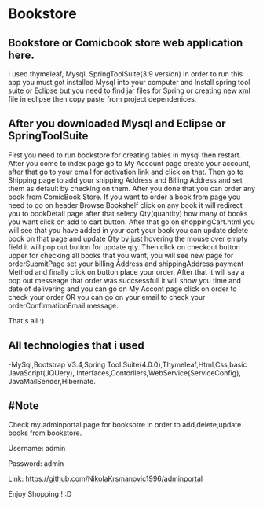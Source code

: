# Bookstore


Bookstore or Comicbook store web application here.
-------------------------------------------------
I used thymeleaf, Mysql, SpringToolSuite(3.9 version)
In order to run this app you must got installed Mysql into your computer and Install spring tool suite or Eclipse but you need to find jar files for Spring or creating new xml file in eclipse then copy paste from project dependenices. 

After you downloaded Mysql and Eclipse or SpringToolSuite 
-------------------------------------------------------------------
First you need to run bookstore for creating tables in mysql then restart.
After you come to index page go to My Account page create your account, after that go to your email for activation link and click on that.
Then go to Shipping page to add your shipping Address and Billing Address and set them as default by checking on them.
After you done that you can order any book from ComicBook Store.
If you want to order a book from page you need to go on header Browse Bookshelf click on any book it will redirect you to bookDetail page after that selecy Qty(quantity) how many of books you want click on add to cart button.
After that go on shoppingCart.html you will see that you have added in your cart your book you can update delete book on that page and update Qty by just hovering the mouse over empty field it will pop out button for update qty.
Then click on checkout button upper for checking all books that you want, you will see new page for orderSubmitPage set your billing Address and shippingAddress payment Method and finally click on button place your order.
After that it will say a pop out messeage that order was succsessfull it will show you time and date of delivering and you can go on My Accont page click on order to check your order OR you can go on your email to check your orderConfirmationEmail message.

That's all :)


All technologies that i used
-----------------------------
-MySql,Bootstrap V3.4,Spring Tool Suite(4.0.0),Thymeleaf,Html,Css,basic JavaScript(JQUery), Interfaces,Contorllers,WebService(ServiceConfig), JavaMailSender,Hibernate.


#Note
--------------
Check my adminportal page for booksotre in order to add,delete,update books from bookstore.

Username:  admin

Password:  admin

Link: https://github.com/NikolaKrsmanovic1996/adminportal

Enjoy Shopping ! :D
